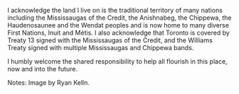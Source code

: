 <!-- .slide: data-background-image="images/Toronto.jpg" data-background-opacity="0.6" -->

I acknowledge the land I live on is the traditional territory of many nations
including the Mississaugas of the Credit, the Anishnabeg, the Chippewa, the
Haudenosaunee and the Wendat peoples and is now home to many diverse First
Nations, Inuit and Métis. I also acknowledge that Toronto is covered by Treaty 13 
signed with the Mississaugas of the Credit, and the Williams Treaty signed with 
multiple Mississaugas and Chippewa bands.

I humbly welcome the shared responsibility to help all flourish in this place,
now and into the future.

Notes:
Image by Ryan Kelln.